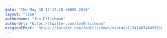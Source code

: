 ```yaml
---
date: "Thu May 30 17:17:10 +0000 2019"
layout: "like"
authorName: "Jon Erlichman"
authorUrl: "https://twitter.com/JonErlichman"
originalPost: "https://twitter.com/JonErlichman/status/1134146746450210816"
---
```

